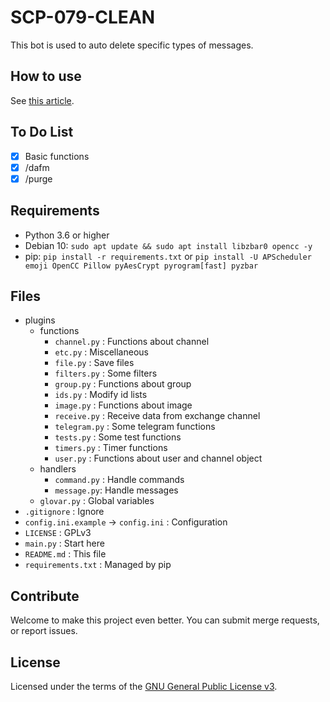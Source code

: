 # SCP-079-CLEAN

This bot is used to auto delete specific types of messages.

## How to use

See [this article](https://scp-079.org/clean/).

## To Do List

- [x] Basic functions
- [x] /dafm
- [x] /purge

## Requirements

- Python 3.6 or higher
- Debian 10: `sudo apt update && sudo apt install libzbar0 opencc -y`
- pip: `pip install -r requirements.txt` or `pip install -U APScheduler emoji OpenCC Pillow pyAesCrypt pyrogram[fast] pyzbar`

## Files

- plugins
    - functions
        - `channel.py` : Functions about channel
        - `etc.py` : Miscellaneous
        - `file.py` : Save files
        - `filters.py` : Some filters
        - `group.py` : Functions about group
        - `ids.py` : Modify id lists
        - `image.py` : Functions about image
        - `receive.py` : Receive data from exchange channel
        - `telegram.py` : Some telegram functions
        - `tests.py` : Some test functions
        - `timers.py` : Timer functions
        - `user.py` : Functions about user and channel object
    - handlers
        - `command.py` : Handle commands
        - `message.py`: Handle messages
    - `glovar.py` : Global variables
- `.gitignore` : Ignore
- `config.ini.example` -> `config.ini` : Configuration
- `LICENSE` : GPLv3
- `main.py` : Start here
- `README.md` : This file
- `requirements.txt` : Managed by pip

## Contribute

Welcome to make this project even better. You can submit merge requests, or report issues.

## License

Licensed under the terms of the [GNU General Public License v3](LICENSE).
